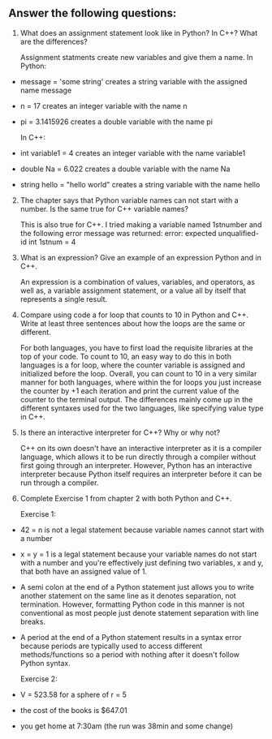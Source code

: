 ## Answer the following questions:

1. What does an assignment statement look like in  Python? In C++? What are the differences?

    Assignment statments create new variables and give them a name.
    In Python: 
- message = 'some string' creates a string variable with the assigned name message
- n = 17 creates an integer variable with the name n
- pi = 3.1415926 creates a double variable with the name pi

    In C++:
- int variable1 = 4 creates an integer variable with the name variable1
- double Na = 6.022 creates a double variable with the name Na
- string hello = "hello world" creates a string variable with the name hello

2. The chapter says that Python variable names can not start with a number. Is the same true for C++ variable names?

    This is also true for C++. I tried making a variable named 1stnumber and the following error message was returned:
    error: expected unqualified-id
    int 1stnum = 4


3. What is an expression? Give an example of an expression Python and in C++.

    An expression is a combination of values, variables, and operators, as well as, a variable assignment statement, or a value all by itself that represents a single result.

4. Compare using code a for loop that counts to 10 in Python and C++. Write at least three sentences about how the loops are the same or different.

    For both languages, you have to first load the requisite libraries at the top of your code. To count to 10, an easy way to do this in both languages is a for loop, where the counter variable is assigned and initialized before the loop. Overall, you can count to 10 in a very similar manner for both languages, where within the for loops you just increase the counter by +1 each iteration and print the current value of the counter to the terminal output. The differences mainly come up in the different syntaxes used for the two languages, like specifying value type in C++.

5. Is there an interactive interpreter for C++? Why or why not?

    C++ on its own doesn't have an interactive interpreter as it is a compiler language, which allows it to be run directly through a compiler without first going through an interpreter. However, Python has an interactive interpreter because Python itself requires an interpreter before it can be run through a compiler.

6. Complete Exercise 1 from chapter 2 with both Python and C++.

    Exercise 1:
- 42 = n is not a legal statement because variable names cannot start with a number
- x = y = 1 is a legal statement because your variable names do not start with a number and you're effectively just defining two variables, x and y, that both have an assigned value of 1.
- A semi colon at the end of a Python statement just allows you to write another statement on the same line as it denotes separation, not termination. However, formatting Python code in this manner is not conventional as most people just denote statement separation with line breaks.
- A period at the end of a Python statement results in a syntax error because periods are typically used to access different methods/functions so a period with nothing after it doesn't follow Python syntax.

    Exercise 2:
- V = 523.58 for a sphere of r = 5
- the cost of the books is $647.01
- you get home at 7:30am (the run was 38min and some change)